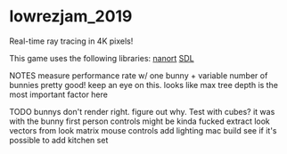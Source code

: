 # lowrezjam_2019

Real-time ray tracing in 4K pixels!

This game uses the following libraries:
[nanort](https://github.com/lighttransport/nanort)
[SDL](https://www.libsdl.org/)

NOTES
measure performance rate w/ one bunny + variable number of bunnies
    pretty good! keep an eye on this. looks like max tree depth is the most important factor here

TODO
bunnys don't render right. figure out why. Test with cubes?
    it was with the bunny
first person controls might be kinda fucked
extract look vectors from look matrix
mouse controls
add lighting
mac build
see if it's possible to add kitchen set
